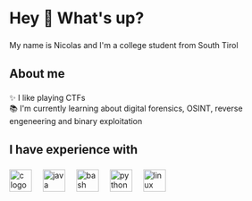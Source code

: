 <h1 align="left">Hey 👋 What's up?</h1>

###

<p align="left">My name is Nicolas and I'm a college student from South Tirol</p>

###

<h2 align="left">About me</h2>

###

<p align="left">✨ I like playing CTFs<br>📚 I'm currently learning about digital forensics, OSINT, reverse engeneering and binary exploitation</p>

###

<h2 align="left">I have experience with</h2>

###

<div align="left">
  <img src="https://skillicons.dev/icons?i=c" height="40" alt="c logo"  />
  <img width="12" />
  <img src="https://skillicons.dev/icons?i=java" height="40" alt="java logo"  />
  <img width="12" />
  <img src="https://skillicons.dev/icons?i=bash" height="40" alt="bash logo"  />
  <img width="12" />
  <img src="https://skillicons.dev/icons?i=py" height="40" alt="python logo"  />
  <img width="12" />
  <img src="https://skillicons.dev/icons?i=linux" height="40" alt="linux logo"  />
</div>
